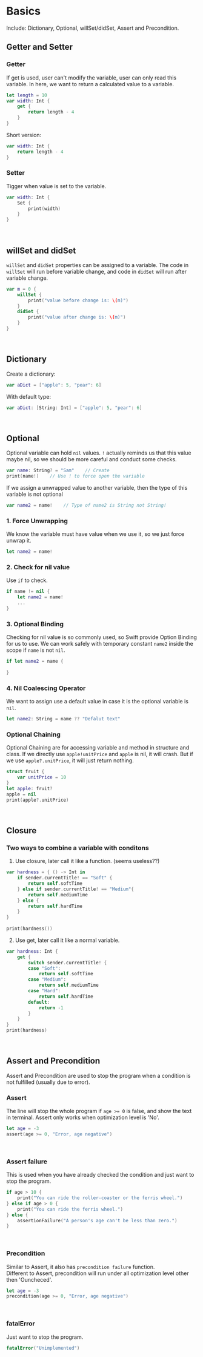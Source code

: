 # Basics
Include: Dictionary, Optional, willSet/didSet, Assert and Precondition.

## Getter and Setter
### Getter
If get is used, user can't modify the variable, user can only read this variable. In here, we want to return a calculated value to a variable.
```swift
let length = 10
var width: Int {
    get {
        return length - 4
    }
}
```
Short version:
```swift
var width: Int {
    return length - 4
}
```

### Setter
Tigger when value is set to the variable.
```swift
var width: Int {
    Set {
        print(width)
    }
}
```
<br>

## willSet and didSet
```willSet``` and ```didSet``` properties can be assigned to a variable. The code in ```willSet``` will run before variable change, and code in ```didSet``` will run after variable change.
```swift
var m = 0 {
    willSet {
        print("value before change is: \(m)")
    }
    didSet {
        print("value after change is: \(m)")
    }
}
```
<br>

## Dictionary
Create a dictionary:
```swift
var aDict = ["apple": 5, "pear": 6]
```
With default type:
```swift
var aDict: [String: Int] = ["apple": 5, "pear": 6]
```
<br>

## Optional
Optional variable can hold ```nil``` values. ```!``` actually reminds us that this value maybe nil, so we should be more careful and conduct some checks.
```swift
var name: String? = "Sam"    // Create
print(name!)    // Use ! to force open the variable
```
If we assign a unwrapped value to another variable, then the type of this variable is not optional
```swift
var name2 = name!    // Type of name2 is String not String!
```

### 1. Force Unwrapping
We know the variable must have value when we use it, so we just force unwrap it.
```swift
let name2 = name!
```
### 2. Check for nil value
Use ```if``` to check.
```swift
if name != nil {
    let name2 = name!
    ...
}
```
### 3. Optional Binding
Checking for nil value is so commonly used, so Swift provide Option Binding for us to use. We can work safely with temporary constant ```name2``` inside the scope if ```name``` is not ```nil```.
```swift
if let name2 = name {
    
}
```
### 4. Nil Coalescing Operator
We want to assign use a default value in case it is the optional variable is ```nil```.
```swift
let name2: String = name ?? "Defalut text"
```
### Optional Chaining
Optional Chaining are for accessing variable and method in structure and class. If we directly use ```apple!unitPrice``` and ```apple``` is nil, it will crash. But if we use ```apple?.unitPrice```, it will just return nothing.
```swift
struct fruit {
    var unitPrice = 10
}
let apple: fruit?
apple = nil
print(apple?.unitPrice)
```

<br>

## Closure

### Two ways to combine a variable with conditons
1. Use closure, later call it like a function. (seems useless??)
```swift
var hardness = { () -> Int in
    if sender.currentTitle! == "Soft" {
        return self.softTime
    } else if sender.currentTitle! == "Medium"{
        return self.mediumTime
    } else {
        return self.hardTime
    }
}
        
print(hardness())
```
2. Use get, later call it like a normal variable.
```swift
var hardness: Int {
    get {
        switch sender.currentTitle! {
        case "Soft":
            return self.softTime
        case "Medium":
            return self.mediumTime
        case "Hard":
            return self.hardTime
        default:
            return -1
        }
    }
}
print(hardness)
```
<br>

## Assert and Precondition
Assert and Precondition are used to stop the program when a condition is not fulfilled (usually due to error).

### Assert
The line will stop the whole program if ```age >= 0``` is false, and show the text in terminal. Assert only works when optimization level is 'No'.
```swift
let age = -3
assert(age >= 0, "Error, age negative")
```
<br>

### Assert failure
This is used when you have already checked the condition and just want to stop the program.
```swift
if age > 10 {
    print("You can ride the roller-coaster or the ferris wheel.")
} else if age > 0 {
    print("You can ride the ferris wheel.")
} else {
    assertionFailure("A person's age can't be less than zero.")
}
```
<br>

### Precondition
Similar to Assert, it also has ```precondition failure``` function. </br>
Different to Assert, precondition will run under all optimization level other then 'Ouncheced'.
```swift
let age = -3
precondition(age >= 0, "Error, age negative")
```
<br>

### fatalError
Just want to stop the program.
```swift
fatalError("Unimplemented")
```
